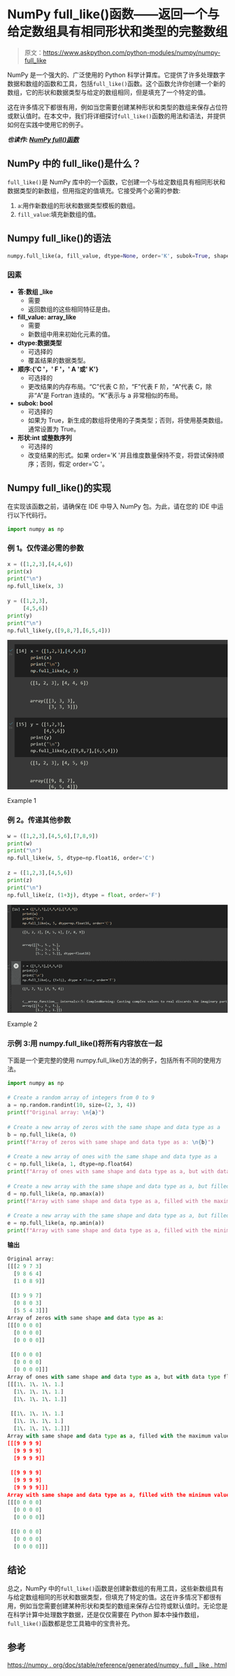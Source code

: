 # NumPy full_like()函数——返回一个与给定数组具有相同形状和类型的完整数组

> 原文：<https://www.askpython.com/python-modules/numpy/numpy-full_like>

NumPy 是一个强大的、广泛使用的 Python 科学计算库。它提供了许多处理数字数据和数组的函数和工具，包括`full_like()`函数。这个函数允许你创建一个新的数组，它的形状和数据类型与给定的数组相同，但是填充了一个特定的值。

这在许多情况下都很有用，例如当您需要创建某种形状和类型的数组来保存占位符或默认值时。在本文中，我们将详细探讨`full_like()`函数的用法和语法，并提供如何在实践中使用它的例子。

***也读作: [NumPy full()函数](https://www.askpython.com/python-modules/numpy/numpy-full)***

## NumPy 中的 full_like()是什么？

`full_like()`是 NumPy 库中的一个函数，它创建一个与给定数组具有相同形状和数据类型的新数组，但用指定的值填充。它接受两个必需的参数:

1.  `a`:用作新数组的形状和数据类型模板的数组。
2.  `fill_value`:填充新数组的值。

## Numpy full_like()的语法

```py
numpy.full_like(a, fill_value, dtype=None, order='K', subok=True, shape=None)

```

### 因素

*   **答:数组 _like**
    *   需要
    *   返回数组的这些相同特征是由。
*   **fill_value: array_like**
    *   需要
    *   新数组中用来初始化元素的值。
*   **dtype:数据类型**
    *   可选择的
    *   覆盖结果的数据类型。
*   **顺序:{'C '，' F '，' A '或' K'}**
    *   可选择的
    *   更改结果的内存布局。“C”代表 C 阶，“F”代表 F 阶，“A”代表 C，除非“A”是 Fortran 连续的。“K”表示与 a 非常相似的布局。
*   **subok: bool**
    *   可选择的
    *   如果为 True，新生成的数组将使用的子类类型；否则，将使用基类数组。通常设置为 True。
*   **形状:int 或整数序列**
    *   可选择的
    *   改变结果的形式。如果 order='K '并且维度数量保持不变，将尝试保持顺序；否则，假定 order='C '。

## Numpy full_like()的实现

在实现该函数之前，请确保在 IDE 中导入 NumPy 包。为此，请在您的 IDE 中运行以下代码行。

```py
import numpy as np

```

### 例 1。仅传递必需的参数

```py
x = ([1,2,3],[4,4,6])
print(x)
print("\n")
np.full_like(x, 3)

y = ([1,2,3],
     [4,5,6])
print(y)
print("\n")
np.full_like(y,([9,8,7],[6,5,4]))

```

![Example 1](img/22fd2e99d0655b8ec5c2d3643110efea.png)

Example 1

### 例 2。传递其他参数

```py
w = ([1,2,3],[4,5,6],[7,8,9])
print(w)
print("\n")
np.full_like(w, 5, dtype=np.float16, order='C')

z = ([1,2,3],[4,5,6])
print(z)
print("\n")
np.full_like(z, (1+3j), dtype = float, order='F')

```

![Example 2](img/f8a9cdbf281d88f1e24884c28c4258f5.png)

Example 2

### 示例 3:用 numpy.full_like()将所有内容放在一起

下面是一个更完整的使用 numpy.full_like()方法的例子，包括所有不同的使用方法。

```py
import numpy as np

# Create a random array of integers from 0 to 9
a = np.random.randint(10, size=(2, 3, 4))
print(f"Original array: \n{a}")

# Create a new array of zeros with the same shape and data type as a
b = np.full_like(a, 0)
print(f"Array of zeros with same shape and data type as a: \n{b}")

# Create a new array of ones with the same shape and data type as a
c = np.full_like(a, 1, dtype=np.float64)
print(f"Array of ones with same shape and data type as a, but with data type float64: \n{c}")

# Create a new array with the same shape and data type as a, but filled with the maximum value of a's data type
d = np.full_like(a, np.amax(a))
print(f"Array with same shape and data type as a, filled with the maximum value of a's data type: \n{d}")

# Create a new array with the same shape and data type as a, but filled with the minimum value of a's data type
e = np.full_like(a, np.amin(a))
print(f"Array with same shape and data type as a, filled with the minimum value of a's data type: \n{e}")

```

**输出**

```py
Original array: 
[[[2 9 7 3]
  [9 8 6 4]
  [1 0 8 9]]

 [[3 9 9 7]
  [0 8 0 3]
  [5 5 4 3]]]
Array of zeros with same shape and data type as a: 
[[[0 0 0 0]
  [0 0 0 0]
  [0 0 0 0]]

 [[0 0 0 0]
  [0 0 0 0]
  [0 0 0 0]]]
Array of ones with same shape and data type as a, but with data type float64: 
[[[1\. 1\. 1\. 1.]
  [1\. 1\. 1\. 1.]
  [1\. 1\. 1\. 1.]]

 [[1\. 1\. 1\. 1.]
  [1\. 1\. 1\. 1.]
  [1\. 1\. 1\. 1.]]]
Array with same shape and data type as a, filled with the maximum value of a's data type: 
[[[9 9 9 9]
  [9 9 9 9]
  [9 9 9 9]]

 [[9 9 9 9]
  [9 9 9 9]
  [9 9 9 9]]]
Array with same shape and data type as a, filled with the minimum value of a's data type: 
[[[0 0 0 0]
  [0 0 0 0]
  [0 0 0 0]]

 [[0 0 0 0]
  [0 0 0 0]
  [0 0 0 0]]]

```

## 结论

总之，NumPy 中的`full_like()`函数是创建新数组的有用工具，这些新数组具有与给定数组相同的形状和数据类型，但填充了特定的值。这在许多情况下都很有用，例如当您需要创建某种形状和类型的数组来保存占位符或默认值时。无论您是在科学计算中处理数字数据，还是仅仅需要在 Python 脚本中操作数组，`full_like()`函数都是您工具箱中的宝贵补充。

## 参考

[https://numpy . org/doc/stable/reference/generated/numpy . full _ like . html](https://numpy.org/doc/stable/reference/generated/numpy.full_like.html)